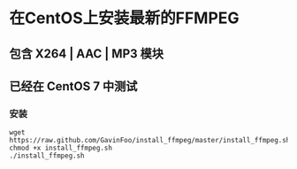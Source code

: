# 在CentOS上安装最新的FFMPEG
## 包含 X264 | AAC | MP3 模块
## 已经在 CentOS 7 中测试

### 安装

```
wget https://raw.github.com/GavinFoo/install_ffmpeg/master/install_ffmpeg.sh
chmod +x install_ffmpeg.sh
./install_ffmpeg.sh
```

